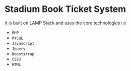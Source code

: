 # Stadium Book Ticket System

It is built on LAMP Stack and uses the core technologies i.e
- `PHP`
- `MYSQL`
- `Javascript`
- `Jquery`
- `Boootstrap`
- `CSS3`
- `HTML`
